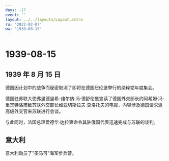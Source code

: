 ```yaml
---
days: -17
event: ''
layout: ../../layouts/Layout.astro
ru: '2022-02-07'
ww: '1939-08-15'
---
```


# 1939-08-15

## 1939 年 8 月 15 日

德国因计划中的战争而秘密取消了即将在德国纽伦堡举行的纳粹党年度集会。

德国驻苏联大使弗里德里希-维尔纳·冯·德舒伦堡宣读了德国外交部长约阿希姆·冯·里宾特洛甫致苏联外交部长维亚切斯拉夫·莫洛托夫的电报，内容涉及德国请求派高级外交官来苏联进行会谈。

与此同时，法国总理爱德华·达拉第命令其驻俄国代表迅速完成与苏联的谈判。

## 意大利

意大利动员了"圣马可"海军步兵营。